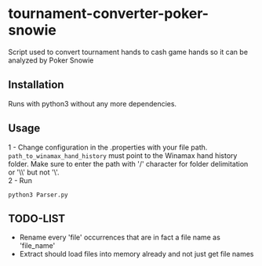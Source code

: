 # tournament-converter-poker-snowie
Script used to convert tournament hands to cash game hands so it can be analyzed by Poker Snowie

## Installation 
Runs with python3 without any more dependencies.

## Usage
 1 - Change configuration in the .properties with your file path.   
 `path_to_winamax_hand_history` must point to the Winamax hand history folder. Make sure to enter the path with '/' character for folder delimitation or '\\\\' but not '\\'.   
 2 - Run   
```
python3 Parser.py
```   

## TODO-LIST
 - Rename every 'file' occurrences that are in fact a file name as 'file_name'   
 - Extract should load files into memory already and not just get file names